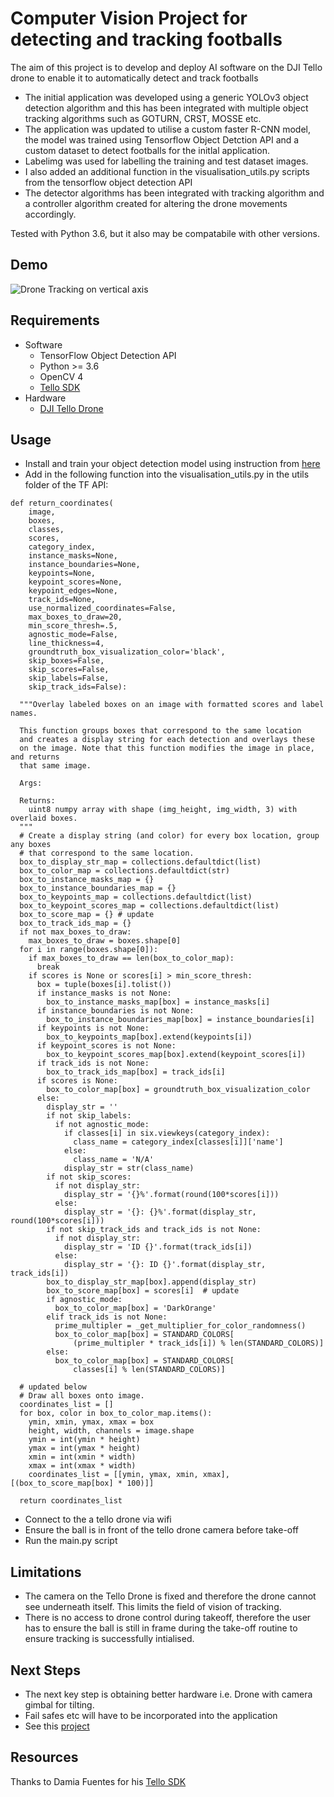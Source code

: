 # Computer Vision Project for detecting and tracking footballs

The aim of this project is to develop and deploy AI software on the DJI Tello drone to enable it to automatically detect and track footballs

+ The initial application was developed using a generic YOLOv3 object detection algorithm and this has been integrated with multiple object tracking algorithms such as GOTURN, CRST, MOSSE etc.
+ The application was updated to utilise a custom faster R-CNN model, the model was trained using Tensorflow Object Detction API and a custom dataset to detect footballs for the initlal application. 
+ Labelimg was used for labelling the training and test dataset images.
+ I also added an additional function in the visualisation_utils.py scripts from the tensorflow object detection API
+ The detector algorithms has been integrated with tracking algorithm and a controller algorithm created for altering the drone movements accordingly.

Tested with Python 3.6, but it also may be compatabile with other versions.

## Demo
 ![Drone Tracking on vertical axis](demo/demo_v1.gif)

## Requirements
- Software
  - TensorFlow Object Detection API
  - Python >= 3.6
  - OpenCV 4
  - [Tello SDK](https://github.com/damiafuentes/DJITelloPy)
- Hardware
    - [DJI Tello Drone](https://store.dji.com/uk/shop/tello-series)

## Usage
- Install and train your object detection model using instruction from [here](https://tensorflow-object-detection-api-tutorial.readthedocs.io/en/latest/training.html#)
- Add in the following function into the visualisation_utils.py in the utils folder of the TF API:
```
def return_coordinates(
    image,
    boxes,
    classes,
    scores,
    category_index,
    instance_masks=None,
    instance_boundaries=None,
    keypoints=None,
    keypoint_scores=None,
    keypoint_edges=None,
    track_ids=None,
    use_normalized_coordinates=False,
    max_boxes_to_draw=20,
    min_score_thresh=.5,
    agnostic_mode=False,
    line_thickness=4,
    groundtruth_box_visualization_color='black',
    skip_boxes=False,
    skip_scores=False,
    skip_labels=False,
    skip_track_ids=False):

  """Overlay labeled boxes on an image with formatted scores and label names.

  This function groups boxes that correspond to the same location
  and creates a display string for each detection and overlays these
  on the image. Note that this function modifies the image in place, and returns
  that same image.

  Args:

  Returns:
    uint8 numpy array with shape (img_height, img_width, 3) with overlaid boxes.
  """
  # Create a display string (and color) for every box location, group any boxes
  # that correspond to the same location.
  box_to_display_str_map = collections.defaultdict(list)
  box_to_color_map = collections.defaultdict(str)
  box_to_instance_masks_map = {}
  box_to_instance_boundaries_map = {}
  box_to_keypoints_map = collections.defaultdict(list)
  box_to_keypoint_scores_map = collections.defaultdict(list)
  box_to_score_map = {} # update
  box_to_track_ids_map = {}
  if not max_boxes_to_draw:
    max_boxes_to_draw = boxes.shape[0]
  for i in range(boxes.shape[0]):
    if max_boxes_to_draw == len(box_to_color_map):
      break
    if scores is None or scores[i] > min_score_thresh:
      box = tuple(boxes[i].tolist())
      if instance_masks is not None:
        box_to_instance_masks_map[box] = instance_masks[i]
      if instance_boundaries is not None:
        box_to_instance_boundaries_map[box] = instance_boundaries[i]
      if keypoints is not None:
        box_to_keypoints_map[box].extend(keypoints[i])
      if keypoint_scores is not None:
        box_to_keypoint_scores_map[box].extend(keypoint_scores[i])
      if track_ids is not None:
        box_to_track_ids_map[box] = track_ids[i]
      if scores is None:
        box_to_color_map[box] = groundtruth_box_visualization_color
      else:
        display_str = ''
        if not skip_labels:
          if not agnostic_mode:
            if classes[i] in six.viewkeys(category_index):
              class_name = category_index[classes[i]]['name']
            else:
              class_name = 'N/A'
            display_str = str(class_name)
        if not skip_scores:
          if not display_str:
            display_str = '{}%'.format(round(100*scores[i]))
          else:
            display_str = '{}: {}%'.format(display_str, round(100*scores[i]))
        if not skip_track_ids and track_ids is not None:
          if not display_str:
            display_str = 'ID {}'.format(track_ids[i])
          else:
            display_str = '{}: ID {}'.format(display_str, track_ids[i])
        box_to_display_str_map[box].append(display_str)
        box_to_score_map[box] = scores[i]  # update
        if agnostic_mode:
          box_to_color_map[box] = 'DarkOrange'
        elif track_ids is not None:
          prime_multipler = _get_multiplier_for_color_randomness()
          box_to_color_map[box] = STANDARD_COLORS[
              (prime_multipler * track_ids[i]) % len(STANDARD_COLORS)]
        else:
          box_to_color_map[box] = STANDARD_COLORS[
              classes[i] % len(STANDARD_COLORS)]

  # updated below
  # Draw all boxes onto image.
  coordinates_list = []
  for box, color in box_to_color_map.items():
    ymin, xmin, ymax, xmax = box
    height, width, channels = image.shape
    ymin = int(ymin * height)
    ymax = int(ymax * height)
    xmin = int(xmin * width)
    xmax = int(xmax * width)
    coordinates_list = [[ymin, ymax, xmin, xmax], [(box_to_score_map[box] * 100)]]

  return coordinates_list
```
- Connect to the a tello drone via wifi
- Ensure the ball is in front of the tello drone camera before take-off
- Run the main.py script

## Limitations
- The camera on the Tello Drone is fixed and therefore the drone cannot see underneath itself. This limits the field of vision of tracking.
- There is no access to drone control during takeoff, therefore the user has to ensure the ball is still in frame during the take-off routine to ensure tracking is successfully intialised.

## Next Steps
- The next key step is obtaining better hardware i.e. Drone with camera gimbal for tilting.
- Fail safes etc will have to be incorporated into the application
- See this [project](https://github.com/samuel-ogbonnaya/ParrotAnafi_ComputerVision)

## Resources
Thanks to Damia Fuentes for his [Tello SDK](https://github.com/damiafuentes/DJITelloPy)
